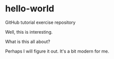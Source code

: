 # hello-world
GitHub tutorial exercise repository

Well, this is interesting.

What is this all about?

Perhaps I will figure it out. It's a bit modern for me.
